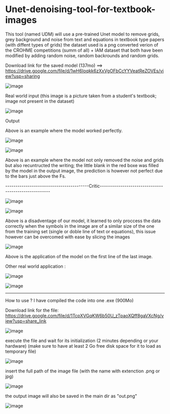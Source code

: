 # Unet-denoising-tool-for-textbook-images
This tool (named UDM) will use a pre-trained Unet model to remove grids, grey background and noise from text and equations in textbook type papers (with diffent types of grids)
the dataset used is a png converted verion of the CROHME competitions (summ of all) + IAM dataset that both have been modified by adding random noise, random backrounds and random grids.


Download link for the saved model (137mo) ==> https://drive.google.com/file/d/1wH6Ioqkk6zXxVgOFbCcYYVeatReZOVEs/view?usp=sharing




![image](https://user-images.githubusercontent.com/97101162/191034246-077eae24-c636-4745-9602-7255ae1301d4.png)

Real world input (this image is a picture taken from a student's textbook; image not present in the dataset)

![image](https://user-images.githubusercontent.com/97101162/191034550-a189268a-20e1-45a4-8bce-9b94649d2306.png)

Output


Above is an example where the model worked perfectly.



![image](https://user-images.githubusercontent.com/97101162/191035633-0fad00fe-c999-4226-addc-06bf3fdb91d8.png)

![image](https://user-images.githubusercontent.com/97101162/191035677-32b13257-1ea9-4754-bb7d-d0495c7a9007.png)

Above is an example where the model not only removed the noise and grids but also recuntructed the writing; the little blank in the red boxe was filled by the model in the output image, the prediction is however not perfect due to the bars just above the Fs.

-----------------------------------------Critic-----------------------------------------------------

![image](https://user-images.githubusercontent.com/97101162/191036610-4ce09dd6-1c50-4df8-8db8-6f2bbebec96a.png)

![image](https://user-images.githubusercontent.com/97101162/191036627-e943337e-f824-496c-b1f4-a65912ac2d1f.png)

Above is a disadventage of our model, it learned to only proccess the data correctly when the symbols in the image are of a similar size of the one from the training set (single or doble line of text or equations), this issue however can be overcomed with ease by slicing the images


![image](https://user-images.githubusercontent.com/97101162/191037546-aca68e53-5885-49ed-b963-c0259e821bf4.png)

Above is the application of the model on the first line of the last image.




Other real world application :

![image](https://user-images.githubusercontent.com/97101162/191038155-25edd039-fbdf-41dc-91cc-37616c11ca76.png)

![image](https://user-images.githubusercontent.com/97101162/191038182-b9eb92f2-a3f4-4b42-8f2f-d94568049d18.png)





--------------------------------------------------------------------------------------------------------------------



How to use ?
I have compiled the code into one .exe (900Mo)

Download link for the file: https://drive.google.com/file/d/1TcpXVGqKW6b50U_zTpaoXQff8gaVXcNg/view?usp=share_link

![image](https://user-images.githubusercontent.com/97101162/199512480-790e9aa5-3f86-446d-9bd2-6795537c8893.png)

execute the file and wait for its initialization (2 minutes depending or your hardware) (make sure to have
at least 2 Go free disk space for it to load as temporary file)

![image](https://user-images.githubusercontent.com/97101162/199513299-fa451721-78e4-4ebc-8064-86b67a422c74.png)

insert the full path of the image file (with the name with extenction .png or jpg)

![image](https://user-images.githubusercontent.com/97101162/199514204-0d4e1a0f-6f04-4538-8da1-9ab95c172515.png)

the output image will also be saved in the main dir as "out.png"

![image](https://user-images.githubusercontent.com/97101162/199514563-463547a0-5c28-4fed-9ec0-ade2b8cd12a1.png)





